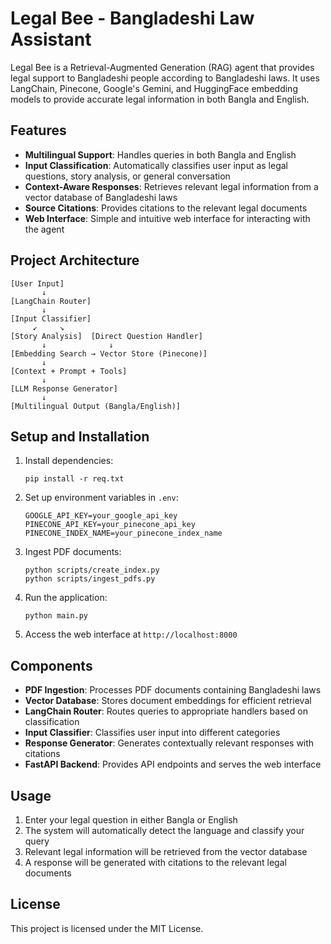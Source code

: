 # Legal Bee - Bangladeshi Law Assistant

Legal Bee is a Retrieval-Augmented Generation (RAG) agent that provides legal support to Bangladeshi people according to Bangladeshi laws. It uses LangChain, Pinecone, Google's Gemini, and HuggingFace embedding models to provide accurate legal information in both Bangla and English.

## Features

- **Multilingual Support**: Handles queries in both Bangla and English
- **Input Classification**: Automatically classifies user input as legal questions, story analysis, or general conversation
- **Context-Aware Responses**: Retrieves relevant legal information from a vector database of Bangladeshi laws
- **Source Citations**: Provides citations to the relevant legal documents
- **Web Interface**: Simple and intuitive web interface for interacting with the agent

## Project Architecture

```
[User Input]
       ↓
[LangChain Router]
       ↓
[Input Classifier]
     ↙     ↘
[Story Analysis]  [Direct Question Handler]
       ↓              ↓
[Embedding Search → Vector Store (Pinecone)]
       ↓
[Context + Prompt + Tools]
       ↓
[LLM Response Generator]
       ↓
[Multilingual Output (Bangla/English)]
```

## Setup and Installation

1. Install dependencies:
   ```
   pip install -r req.txt
   ```

2. Set up environment variables in `.env`:
   ```
   GOOGLE_API_KEY=your_google_api_key
   PINECONE_API_KEY=your_pinecone_api_key
   PINECONE_INDEX_NAME=your_pinecone_index_name
   ```

3. Ingest PDF documents:
   ```
   python scripts/create_index.py
   python scripts/ingest_pdfs.py
   ```

4. Run the application:
   ```
   python main.py
   ```

5. Access the web interface at `http://localhost:8000`

## Components

- **PDF Ingestion**: Processes PDF documents containing Bangladeshi laws
- **Vector Database**: Stores document embeddings for efficient retrieval
- **LangChain Router**: Routes queries to appropriate handlers based on classification
- **Input Classifier**: Classifies user input into different categories
- **Response Generator**: Generates contextually relevant responses with citations
- **FastAPI Backend**: Provides API endpoints and serves the web interface

## Usage

1. Enter your legal question in either Bangla or English
2. The system will automatically detect the language and classify your query
3. Relevant legal information will be retrieved from the vector database
4. A response will be generated with citations to the relevant legal documents

## License

This project is licensed under the MIT License.